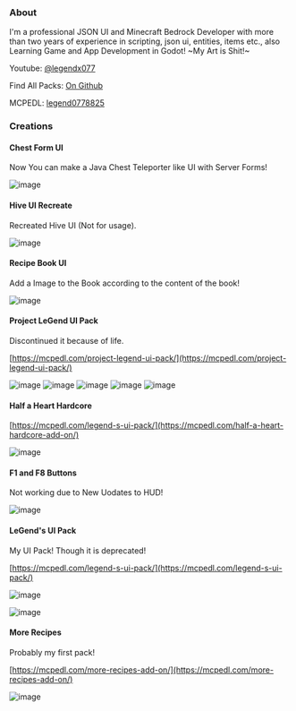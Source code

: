### About

I'm a professional JSON UI and Minecraft Bedrock Developer with more than two years of experience in scripting, json ui, entities, items etc., also Learning Game and App Development in Godot! ~My Art is Shit!~ 

Youtube: [@legendx077](https://youtube.com/@legendx077)

Find All Packs: [On Github](https://github.com/LeGend077/packs/)

MCPEDL: [legend0778825](https://mcpedl.com/user/legend0778825)

### Creations

#### Chest Form UI

Now You can make a Java Chest Teleporter like UI with Server Forms!

![image](https://github.com/LeGend077/legend077.github.io/assets/98607285/93e5e2af-b98d-4c40-ba42-8517a0bda867)

#### Hive UI Recreate

Recreated Hive UI (Not for usage).

![image](https://github.com/LeGend077/legend077.github.io/assets/98607285/63fe410c-183d-461e-aefe-aec3ef690f1c)

#### Recipe Book UI

Add a Image to the Book according to the content of the book!

![image](https://github.com/LeGend077/legend077.github.io/assets/98607285/4df3454a-15c1-4721-8905-c4dafac9ef0f)

#### Project LeGend UI Pack

Discontinued it because of life.

[https://mcpedl.com/project-legend-ui-pack/](https://mcpedl.com/project-legend-ui-pack/)

![image](https://github.com/LeGend077/legend077.github.io/assets/98607285/34fb94d9-3624-4e21-b1b9-462d3c161470)
![image](https://github.com/LeGend077/legend077.github.io/assets/98607285/8eca0631-ed77-4eea-9e7d-81bc68304820)
![image](https://github.com/LeGend077/legend077.github.io/assets/98607285/ea6d02f9-c425-47d1-93af-5c9768ed28f4)
![image](https://github.com/LeGend077/legend077.github.io/assets/98607285/1d452991-2ec4-45b6-95d6-f01dfd18378a)
![image](https://github.com/LeGend077/legend077.github.io/assets/98607285/ee9038d3-23c8-48bd-9c2f-167814f64a96)


#### Half a Heart Hardcore

[https://mcpedl.com/legend-s-ui-pack/](https://mcpedl.com/half-a-heart-hardcore-add-on/)

![image](https://github.com/LeGend077/legend077.github.io/assets/98607285/c25f10d0-791e-49af-9a66-0f1bcb747f69)

#### F1 and F8 Buttons

Not working due to New Uodates to HUD!

![image](https://github.com/LeGend077/legend077.github.io/assets/98607285/6257ce6a-e0e1-4666-8aee-273b2c791dac)


#### LeGend's UI Pack

My UI Pack! Though it is deprecated!

[https://mcpedl.com/legend-s-ui-pack/](https://mcpedl.com/legend-s-ui-pack/)

![image](https://github.com/LeGend077/legend077.github.io/assets/98607285/06c35f11-7c7d-40bf-a85b-1bcdd1e4ea4f)

![image](https://github.com/LeGend077/legend077.github.io/assets/98607285/bc976dc9-c808-4c20-a129-246ebad93952)


#### More Recipes

Probably my first pack!

[https://mcpedl.com/more-recipes-add-on/](https://mcpedl.com/more-recipes-add-on/)

![image](https://github.com/LeGend077/legend077.github.io/assets/98607285/02b2f62d-eaaf-44d3-bf9d-aab87456e7db)
